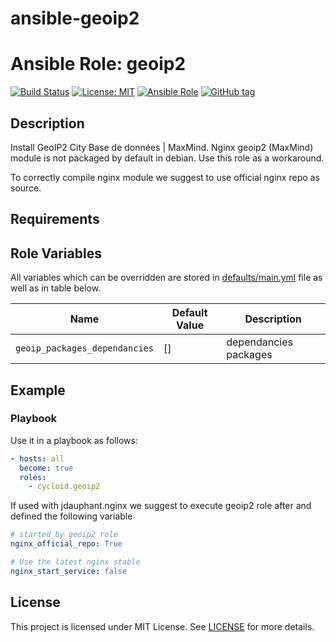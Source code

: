 # ansible-geoip2

# Ansible Role: geoip2

[![Build Status](https://travis-ci.org/cloudalchemy/ansible-fluentd.svg?branch=master)](https://travis-ci.org/cloudalchemy/ansible-fluentd)
[![License: MIT](https://img.shields.io/badge/license-MIT%20License-brightgreen.svg)](https://opensource.org/licenses/MIT)
[![Ansible Role](http://img.shields.io/badge/ansible%20role-cloudalchemy.fluentd-blue.svg)](https://galaxy.ansible.com/cloudalchemy/fluentd/)
[![GitHub tag](https://img.shields.io/github/tag/cloudalchemy/ansible-fluentd.svg)](https://github.com/cloudalchemy/ansible-fluentd/tags)

## Description

Install GeoIP2 City Base de données | MaxMind.
Nginx geoip2 (MaxMind) module is not packaged by default in debian. Use this role as a workaround.

To correctly compile nginx module we suggest to use official nginx repo as source.

## Requirements


## Role Variables

All variables which can be overridden are stored in [defaults/main.yml](defaults/main.yml) file as well as in table below.

| Name           | Default Value | Description                        |
| -------------- | ------------- | -----------------------------------|
| `geoip_packages_dependancies` | [] | dependancies packages |

## Example

### Playbook

Use it in a playbook as follows:
```yaml
- hosts: all
  become: true
  roles:
    - cycloid.geoip2
```

If used with jdauphant.nginx we suggest to execute geoip2 role after and defined the following variable
```yaml
# started by geoip2 role
nginx_official_repo: True

# Use the latest nginx stable
nginx_start_service: false
```

## License

This project is licensed under MIT License. See [LICENSE](/LICENSE) for more details.
